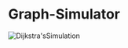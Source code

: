 # Graph-Simulator

![Dijkstra'sSimulation](https://user-images.githubusercontent.com/42211866/110403176-a63ec980-804a-11eb-8735-d5262d70cf2e.gif)
